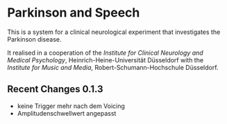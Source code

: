 
# Parkinson and Speech

This is a system for a clinical neurological experiment that investigates the Parkinson disease.

It realised in a cooperation of the *Institute for Clinical Neurology and Medical Psychology*, Heinrich-Heine-Universität Düsseldorf with the *Institute for Music and Media*, Robert-Schumann-Hochschule Düsseldorf.

## Recent Changes 0.1.3

- keine Trigger mehr nach dem Voicing
- Amplitudenschwellwert angepasst
